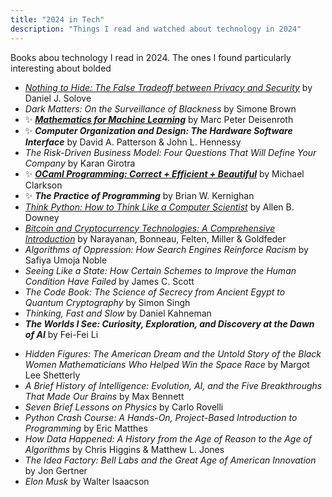 ```yaml
---
title: "2024 in Tech"
description: "Things I read and watched about technology in 2024"
---
```


Books abou technology I read in 2024. The ones I found particularly interesting about bolded
<!-- _Staff Engineer: Leadership Beyond the Management Track_	by Will Larson<br>-->
- [_Nothing to Hide: The False Tradeoff between Privacy and Security_](https://papers.ssrn.com/sol3/papers.cfm?abstract_id=3976770) by Daniel J. Solove
- _Dark Matters: On the Surveillance of Blackness_	by Simone Brown
- ✨ [**_Mathematics for Machine Learning_**](https://mml-book.github.io/) by Marc Peter Deisenroth
- ✨ **_Computer Organization and Design: The Hardware Software Interface_** by David A. Patterson & John L. Hennessy
- _The Risk-Driven Business Model: Four Questions That Will Define Your Company_ by Karan Girotra
- ✨ [**_OCaml Programming: Correct + Efficient + Beautiful_**](https://cs3110.github.io/textbook/cover.html) by Michael Clarkson
- ✨ **_The Practice of Programming_** by Brian W. Kernighan
- [_Think Python: How to Think Like a Computer Scientist_](https://allendowney.github.io/ThinkPython/) by Allen B. Downey
- [_Bitcoin and Cryptocurrency Technologies: A Comprehensive Introduction_](https://bitcoinbook.cs.princeton.edu/) by Narayanan, Bonneau, Felten, Miller & Goldfeder
- _Algorithms of Oppression: How Search Engines Reinforce Racism_ by Safiya Umoja Noble
- _Seeing Like a State: How Certain Schemes to Improve the Human Condition Have Failed_ by James C. Scott
- _The Code Book: The Science of Secrecy from Ancient Egypt to Quantum Cryptography_ by Simon Singh
- _Thinking, Fast and Slow_ by Daniel Kahneman
- **_The Worlds I See: Curiosity, Exploration, and Discovery at the Dawn of AI_** by Fei-Fei Li
<!-- Beginner's Step-by-Step Coding Course: Learn Computer Programming the Easy Way 		DK -->
<!-- Masterclass on Angel Investing		Princeton Alumni Angels--> 
- _Hidden Figures: The American Dream and the Untold Story of the Black Women Mathematicians Who Helped Win the Space Race_ by Margot Lee Shetterly
- _A Brief History of Intelligence: Evolution, AI, and the Five Breakthroughs That Made Our Brains_ by Max Bennett
- _Seven Brief Lessons on Physics_ by Carlo Rovelli
- _Python Crash Course: A Hands-On, Project-Based Introduction to Programming_ by Eric Matthes
- _How Data Happened: A History from the Age of Reason to the Age of Algorithms_ by Chris Higgins & Matthew L. Jones
- _The Idea Factory: Bell Labs and the Great Age of American Innovation_ by Jon Gertner
- _Elon Musk_ by Walter Isaacson

